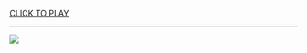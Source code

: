 
<a href="https://premium76.site?title=guitar_games_unblocked&ref=13M">CLICK TO PLAY</a></h3>
<hr>

<a href="https://premium76.site?title=guitar_games_unblocked&ref=13M"><img src="https://clearcache.store/games.png"></a>


